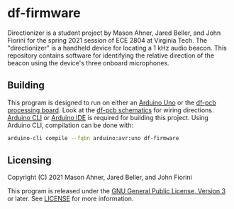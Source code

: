 # df-firmware

Directionizer is a student project by Mason Ahner, Jared Beller, and John Fiorini for the spring 2021 session of ECE 2804 at Virginia Tech. The "directionizer" is a handheld device for locating a 1 kHz audio beacon. This repository contains software for identifying the relative direction of the beacon using the device's three onboard microphones.

## Building

This program is designed to run on either an [Arduino Uno](https://www.arduino.cc/en/Main/ArduinoBoardUno) or the [df-pcb processing board](https://github.com/directionizer/df-pcb). Look at the [df-pcb schematics](https://github.com/directionizer/df-pcb/tree/master/schematic) for wiring directions. [Arduino CLI](https://arduino.github.io/arduino-cli/latest/) or [Arduino IDE](https://www.arduino.cc/en/software/) is required for building this project. Using Arduino CLI, compilation can be done with:
```bash
arduino-cli compile --fqbn arduino:avr:uno df-firmware
```

## Licensing

Copyright (C) 2021  Mason Ahner, Jared Beller, and John Fiorini

This program is released under the [GNU General Public License, Version 3](https://www.gnu.org/licenses/gpl-3.0.txt) or later. See [LICENSE](LICENSE) for more information.
